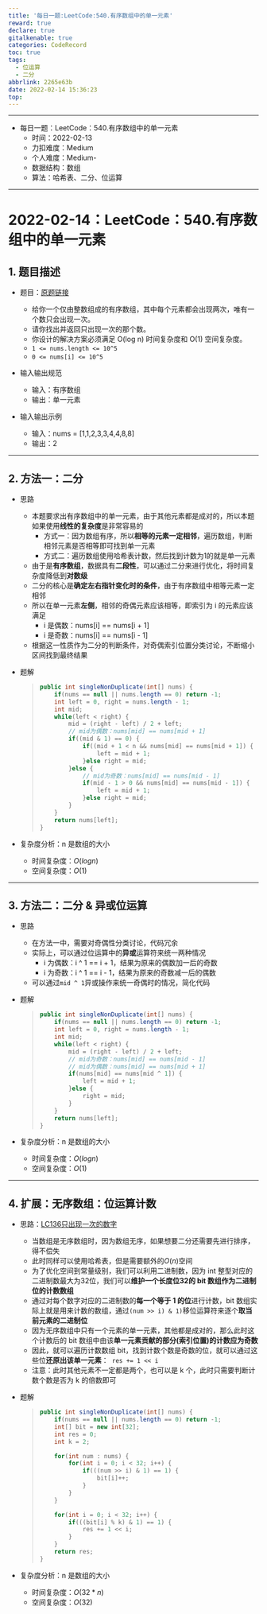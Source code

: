 ```yaml
---
title: '每日一题:LeetCode:540.有序数组中的单一元素'
reward: true
declare: true
gitalkenable: true
categories: CodeRecord
toc: true
tags:
  - 位运算
  - 二分
abbrlink: 2265e63b
date: 2022-02-14 15:36:23
top:
---
```

---

* 每日一题：LeetCode：540.有序数组中的单一元素
  * 时间：2022-02-13
  * 力扣难度：Medium
  * 个人难度：Medium-
  * 数据结构：数组
  * 算法：哈希表、二分、位运算


---

<!-- more -->

# 2022-02-14：LeetCode：540.有序数组中的单一元素

## 1. 题目描述

* 题目：[原题链接](https://leetcode-cn.com/problems/single-element-in-a-sorted-array/)

  * 给你一个仅由整数组成的有序数组，其中每个元素都会出现两次，唯有一个数只会出现一次。
  * 请你找出并返回只出现一次的那个数。
  * 你设计的解决方案必须满足 O(log n) 时间复杂度和 O(1) 空间复杂度。
  * `1 <= nums.length <= 10^5`
  * `0 <= nums[i] <= 10^5`
  
* 输入输出规范
  * 输入：有序数组
  * 输出：单一元素
* 输入输出示例
  * 输入：nums = [1,1,2,3,3,4,4,8,8]
  * 输出：2


---

## 2. 方法一：二分

* 思路

  * 本题要求出有序数组中的单一元素，由于其他元素都是成对的，所以本题如果使用**线性的复杂度**是非常容易的
    * 方式一：因为数组有序，所以**相等的元素一定相邻**，遍历数组，判断相邻元素是否相等即可找到单一元素
    * 方式二：遍历数组使用哈希表计数，然后找到计数为1的就是单一元素
  * 由于是**有序数组**，数据具有**二段性**，可以通过二分来进行优化，将时间复杂度降低到**对数级**
  * 二分的核心是**确定左右指针变化时的条件**，由于有序数组中相等元素一定相邻
  * 所以在单一元素**左侧**，相邻的奇偶元素应该相等，即索引为 i 的元素应该满足
    * i 是偶数：nums[i] == nums[i + 1]
    * i 是奇数：nums[i] == nums[i - 1]
  * 根据这一性质作为二分的判断条件，对奇偶索引位置分类讨论，不断缩小区间找到最终结果
  
* 题解

  > ```java
  > public int singleNonDuplicate(int[] nums) {
  >     if(nums == null || nums.length == 0) return -1;
  >     int left = 0, right = nums.length - 1;
  >     int mid;
  >     while(left < right) {
  >         mid = (right - left) / 2 + left;
  >         // mid为偶数：nums[mid] == nums[mid + 1]
  >         if((mid & 1) == 0) {
  >             if((mid + 1 < n && nums[mid] == nums[mid + 1]) {
  >                 left = mid + 1;
  >             }else right = mid;
  >         }else {
  >             // mid为奇数：nums[mid] == nums[mid - 1]
  >             if(mid - 1 > 0 && nums[mid] == nums[mid - 1]) {
  >                 left = mid + 1;
  >             }else right = mid;
  >         }
  >     }
  >     return nums[left];
  > }
  > ```
  
* 复杂度分析：n 是数组的大小

  * 时间复杂度：$O(logn)$
  * 空间复杂度：$O(1)$

---

## 3. 方法二：二分 & 异或位运算

* 思路

  * 在方法一中，需要对奇偶性分类讨论，代码冗余
  * 实际上，可以通过位运算中的**异或**运算符来统一两种情况
    * i 为偶数：i ^ 1 == i + 1，结果为原来的偶数加一后的奇数
    * i 为奇数：i ^ 1 == i - 1，结果为原来的奇数减一后的偶数
  * 可以通过`mid ^ 1`异或操作来统一奇偶时的情况，简化代码

* 题解

  > ```java
  > public int singleNonDuplicate(int[] nums) {
  >     if(nums == null || nums.length == 0) return -1;
  >     int left = 0, right = nums.length - 1;
  >     int mid;
  >     while(left < right) {
  >         mid = (right - left) / 2 + left;
  >         // mid为奇数：nums[mid] == nums[mid - 1]
  >         // mid为偶数：nums[mid] == nums[mid + 1]
  >         if(nums[mid] == nums[mid ^ 1]) {
  >             left = mid + 1;
  >         }else {
  >             right = mid;
  >         }
  >     }
  >     return nums[left];
  > }
  > ```

* 复杂度分析：n 是数组的大小

  * 时间复杂度：$O(logn)$
  * 空间复杂度：$O(1)$

---

## 4. 扩展：无序数组：位运算计数

* 思路：[LC136只出现一次的数字](https://leetcode-cn.com/problems/single-number/)

  * 当数组是无序数组时，因为数组无序，如果想要二分还需要先进行排序，得不偿失
  * 此时同样可以使用哈希表，但是需要额外的$O(n)$空间
  * 为了优化空间到常量级别，我们可以利用二进制数，因为 int 整型对应的二进制数最大为32位，我们可以**维护一个长度位32的 bit 数组作为二进制位的计数数组**
  * 通过对每个数字对应的二进制数的**每一个等于 1 的位**进行计数，bit 数组实际上就是用来计数的数组，通过`(num >> i) & 1)`移位运算符来逐个**取当前元素的二进制位**
  * 因为无序数组中只有一个元素的单一元素，其他都是成对的，那么此时这个计数后的 bit 数组中由该**单一元素贡献的部分(索引位置)的计数应为奇数**
  * 因此，就可以遍历计数数组 bit，找到计数个数是奇数的位，就可以通过这些位**还原出该单一元素**：` res += 1 << i`
  * 注意：此时其他元素不一定都是两个，也可以是 k 个，此时只需要判断计数个数是否为 k 的倍数即可

* 题解

  > ```java
  > public int singleNonDuplicate(int[] nums) {
  >     if(nums == null || nums.length == 0) return -1;
  >     int[] bit = new int[32];
  >     int res = 0;
  >     int k = 2;
  > 
  >     for(int num : nums) {
  >         for(int i = 0; i < 32; i++) {
  >             if(((num >> i) & 1) == 1) {
  >                 bit[i]++;
  >             }
  >         }
  >     }
  > 
  >     for(int i = 0; i < 32; i++) {
  >         if(((bit[i] % k) & 1) == 1) {
  >             res += 1 << i;
  >         }
  >     }
  >     return res;
  > }
  > ```

* 复杂度分析：n 是数组的大小

  * 时间复杂度：$O(32*n)$
  * 空间复杂度：$O(32)$